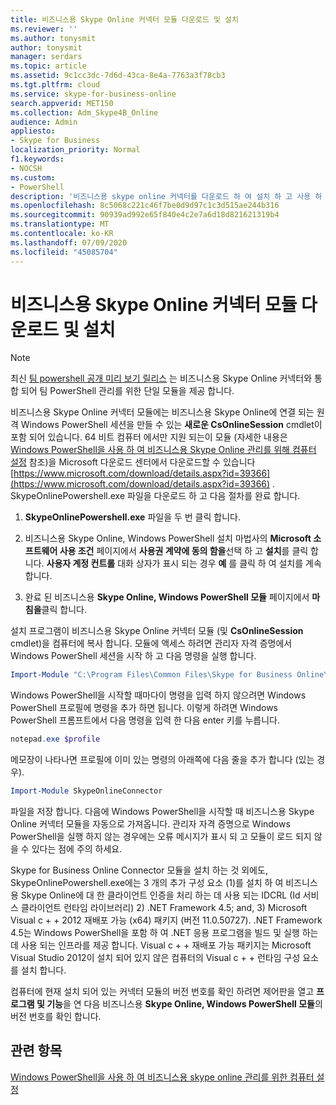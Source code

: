 ```yaml
---
title: 비즈니스용 Skype Online 커넥터 모듈 다운로드 및 설치
ms.reviewer: ''
ms.author: tonysmit
author: tonysmit
manager: serdars
ms.topic: article
ms.assetid: 9c1cc3dc-7d6d-43ca-8e4a-7763a3f78cb3
ms.tgt.pltfrm: cloud
ms.service: skype-for-business-online
search.appverid: MET150
ms.collection: Adm_Skype4B_Online
audience: Admin
appliesto:
- Skype for Business
localization_priority: Normal
f1.keywords:
- NOCSH
ms.custom:
- PowerShell
description: '비즈니스용 skype online 커넥터를 다운로드 하 여 설치 하 고 사용 하 여 비즈니스용 Skype Online에 연결 하는 원격 Windows PowerShell 세션을 만듭니다. '
ms.openlocfilehash: 8c5068c221c46f7be0d9d97c1c3d515ae244b316
ms.sourcegitcommit: 90939ad992e65f840e4c2e7a6d18d821621319b4
ms.translationtype: MT
ms.contentlocale: ko-KR
ms.lasthandoff: 07/09/2020
ms.locfileid: "45085704"
---
```

# <a name="download-and-install-the-skype-for-business-online-connector-module"></a>비즈니스용 Skype Online 커넥터 모듈 다운로드 및 설치

> [!NOTE]
> 최신 [팀 powershell 공개 미리 보기 릴리스](https://www.powershellgallery.com/packages/MicrosoftTeams/) 는 비즈니스용 Skype Online 커넥터와 통합 되어 팀 PowerShell 관리를 위한 단일 모듈을 제공 합니다.

비즈니스용 Skype Online 커넥터 모듈에는 비즈니스용 Skype Online에 연결 되는 원격 Windows PowerShell 세션을 만들 수 있는 **새로운 CsOnlineSession** cmdlet이 포함 되어 있습니다. 64 비트 컴퓨터 에서만 지원 되는이 모듈 (자세한 내용은 [Windows PowerShell을 사용 하 여 비즈니스용 Skype Online 관리를 위해 컴퓨터 설정](set-up-your-computer-for-windows-powershell.md) 참조)을 Microsoft 다운로드 센터에서 다운로드할 수 있습니다 [https://www.microsoft.com/download/details.aspx?id=39366](https://www.microsoft.com/download/details.aspx?id=39366) . SkypeOnlinePowershell.exe 파일을 다운로드 하 고 다음 절차를 완료 합니다.
  
1. **SkypeOnlinePowershell.exe** 파일을 두 번 클릭 합니다.
    
2. 비즈니스용 Skype Online, Windows PowerShell 설치 마법사의 **Microsoft 소프트웨어 사용 조건** 페이지에서 **사용권 계약에 동의 함을**선택 하 고 **설치**를 클릭 합니다. **사용자 계정 컨트롤** 대화 상자가 표시 되는 경우 **예** 를 클릭 하 여 설치를 계속 합니다.
    
3. 완료 된 비즈니스용 **Skype Online, Windows PowerShell 모듈** 페이지에서 **마침을**클릭 합니다.
    
설치 프로그램이 비즈니스용 Skype Online 커넥터 모듈 (및 **CsOnlineSession** cmdlet)을 컴퓨터에 복사 합니다. 모듈에 액세스 하려면 관리자 자격 증명에서 Windows PowerShell 세션을 시작 하 고 다음 명령을 실행 합니다.
  
```PowerShell
Import-Module "C:\Program Files\Common Files\Skype for Business Online\Modules\SkypeOnlineConnector\SkypeOnlineConnector.psd1"
```

Windows PowerShell을 시작할 때마다이 명령을 입력 하지 않으려면 Windows PowerShell 프로필에 명령을 추가 하면 됩니다. 이렇게 하려면 Windows PowerShell 프롬프트에서 다음 명령을 입력 한 다음 enter 키를 누릅니다.
  
```PowerShell
notepad.exe $profile
```

 메모장이 나타나면 프로필에 이미 있는 명령의 아래쪽에 다음 줄을 추가 합니다 (있는 경우).
  
```PowerShell
Import-Module SkypeOnlineConnector
```

파일을 저장 합니다. 다음에 Windows PowerShell을 시작할 때 비즈니스용 Skype Online 커넥터 모듈을 자동으로 가져옵니다. 관리자 자격 증명으로 Windows PowerShell을 실행 하지 않는 경우에는 오류 메시지가 표시 되 고 모듈이 로드 되지 않을 수 있다는 점에 주의 하세요.
  
Skype for Business Online Connector 모듈을 설치 하는 것 외에도, SkypeOnlinePowershell.exe에는 3 개의 추가 구성 요소 (1)를 설치 하 여 비즈니스용 Skype Online에 대 한 클라이언트 인증을 처리 하는 데 사용 되는 IDCRL (Id 서비스 클라이언트 런타임 라이브러리) 2) .NET Framework 4.5; and, 3) Microsoft Visual c + + 2012 재배포 가능 (x64) 패키지 (버전 11.0.50727). .NET Framework 4.5는 Windows PowerShell을 포함 하 여 .NET 응용 프로그램을 빌드 및 실행 하는 데 사용 되는 인프라를 제공 합니다. Visual c + + 재배포 가능 패키지는 Microsoft Visual Studio 2012이 설치 되어 있지 않은 컴퓨터의 Visual c + + 런타임 구성 요소를 설치 합니다.
  
컴퓨터에 현재 설치 되어 있는 커넥터 모듈의 버전 번호를 확인 하려면 제어판을 열고 **프로그램 및 기능**을 연 다음 비즈니스용 **Skype Online, Windows PowerShell 모듈**의 버전 번호를 확인 합니다.
  
## <a name="related-topics"></a>관련 항목
[Windows PowerShell을 사용 하 여 비즈니스용 skype online 관리를 위한 컴퓨터 설정](set-up-your-computer-for-windows-powershell.md)

  
 
